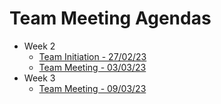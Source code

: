 # Team Meeting Agendas
- Week 2
  - [Team Initiation - 27/02/23](https://docs.google.com/document/d/1H2-PR5O5aETfwlbImEk_lMg52OCj3e3qwRTzrOXwiyM/edit?usp=sharing)
  - [Team Meeting - 03/03/23](https://docs.google.com/document/d/1nX2qOX5kbeD9RHEG3wq3g8rdwKTTYyV3spRQ-ycKDS0/edit?usp=sharing)
- Week 3
  - [Team Meeting - 09/03/23](https://docs.google.com/document/d/1qVFq5BfNEIxLufVhy5ARoblA3btNRnw-iUIGWK3oSYQ/edit?usp=sharing)

